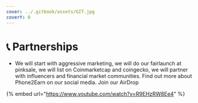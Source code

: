 ```yaml
---
cover: ../.gitbook/assets/GIT.jpg
coverY: 0
---
```


# 📞 Partnerships

* We will start with aggressive marketing, we will do our fairlaunch at pinksale, we will list on Coinmarketcap and coingecko, we will partner with influencers and financial market communities. Find out more about Phone2Earn on our social media. Join our AirDrop

{% embed url="https://www.youtube.com/watch?v=R9EHzRW8Ee4" %}
